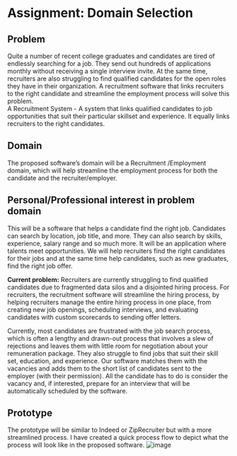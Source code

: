 # Assignment: Domain Selection  
## Problem  
Quite a number of recent college graduates and candidates are tired of endlessly searching for a job. They send out hundreds of applications monthly without receiving a single interview invite. At the same time, recruiters are also struggling to find qualified candidates for the open roles they have in their organization. A recruitment software that links recruiters to the right candidate and streamline the employment process will solve this problem.  
A Recruitment System - A system that links qualified candidates to job opportunities that suit their particular skillset and experience. It equally links recruiters to the right candidates.  
## Domain  
The proposed software’s domain will be a Recruitment /Employment domain, which will help streamline the employment process for both the candidate and the recruiter/employer.  
## Personal/Professional interest in problem domain  
This will be a software that helps a candidate find the right job. Candidates can search by location, job title, and more. They can also search by skills, experience, salary range and so much more. It will be an application where talents meet opportunities. We will help recruiters find the right candidates for their jobs and at the same time help candidates, such as new graduates, find the right job offer.  

**Current problem:** Recruiters are currently struggling to find qualified candidates due to fragmented data silos and a disjointed hiring process. For recruiters, the recruitment software will streamline the hiring process, by helping recruiters manage the entire hiring process in one place, from creating new job openings, scheduling interviews, and evaluating candidates with custom scorecards to sending offer letters.  

Currently, most candidates are frustrated with the job search process, which is often a lengthy and drawn-out process that involves a slew of rejections and leaves them with little room for negotiation about your remuneration package. They also struggle to find jobs that suit their skill set, education, and experience. Our software matches them with the vacancies and adds them to the short list of candidates sent to the employer (with their permission). All the candidate has to do is consider the vacancy and, if interested, prepare for an interview that will be automatically scheduled by the software.  
## Prototype  
The prototype will be similar to Indeed or ZipRecruiter but with a more streamlined process. I have created a quick process flow to depict what the process will look like in the proposed software.
![image](https://github.com/user-attachments/assets/88cdbbd8-72ef-43d1-a219-99e43d740ede)
